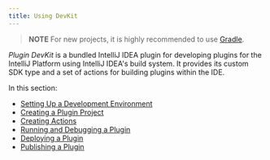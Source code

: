```yaml
---
title: Using DevKit
---
```

<!-- Copyright 2000-2020 JetBrains s.r.o. and other contributors. Use of this source code is governed by the Apache 2.0 license that can be found in the LICENSE file. -->

> **NOTE** For new projects, it is highly recommended to use [Gradle](/tutorials/build_system.md).

_Plugin DevKit_ is a bundled IntelliJ IDEA plugin for developing plugins for the IntelliJ Platform using IntelliJ IDEA's build system. It provides its custom SDK type and a set of actions for building plugins within the IDE.

In this section:

* [Setting Up a Development Environment](setting_up_environment.md)
* [Creating a Plugin Project](creating_plugin_project.md)
* [Creating Actions](/tutorials/action_system/working_with_custom_actions.md)
* [Running and Debugging a Plugin](running_and_debugging_a_plugin.md)
* [Deploying a Plugin](deploying_plugin.md)
* [Publishing a Plugin](publishing_plugin.md)
